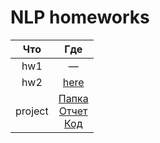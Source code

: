 # NLP homeworks

Что|Где
:---:|:---:
hw1|—
hw2|[here](../master/hw%20foma) 
project|[Папка](../master/project)<br>[Отчет](../master/project/Отчет%20о%20бритье%20автоматом.pdf)<br>[Код](..master/project/main_tester.ipynb)

